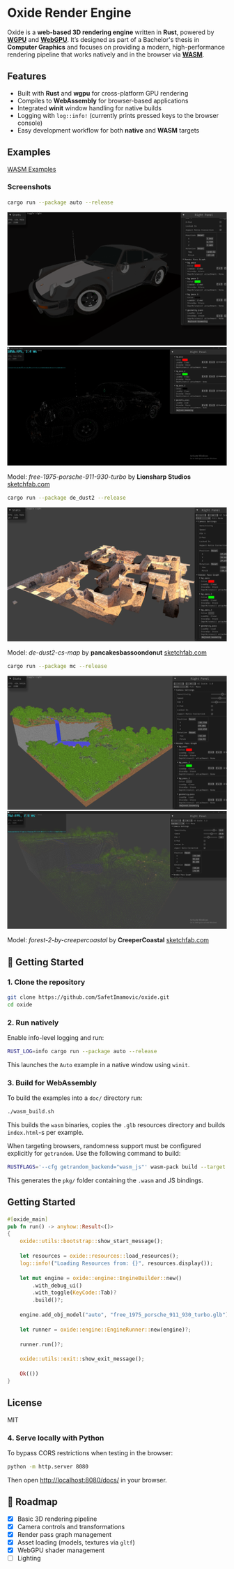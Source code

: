 # Oxide Render Engine

Oxide is a **web-based 3D rendering engine** written in **Rust**, powered by **[WGPU](https://github.com/gfx-rs/wgpu)**
and **[WebGPU](https://www.w3.org/TR/webgpu/)**.
It’s designed as part of a Bachelor's thesis in **Computer Graphics** and focuses on providing a modern,
high-performance rendering pipeline that works natively and in the browser via **[WASM](https://webassembly.org/)**.

## Features

* Built with **Rust** and **wgpu** for cross-platform GPU rendering
* Compiles to **WebAssembly** for browser-based applications
* Integrated **winit** window handling for native builds
* Logging with `log::info!` (currently prints pressed keys to the browser console)
* Easy development workflow for both **native** and **WASM** targets

## Examples

[WASM Examples](https://safetimamovic.github.io/oxide/)

### Screenshots

```bash
cargo run --package auto --release
```

![free-1975-porsche-911-930-turbo by Lionsharp Studios](docs/images/auto.png)
![](docs/images/auto_vertex_mode.png)

Model: _free-1975-porsche-911-930-turbo_ by **Lionsharp Studios**
[sketchfab.com](https://sketchfab.com/3d-models/free-1975-porsche-911-930-turbo-8568d9d14a994b9cae59499f0dbed21e)

```bash
cargo run --package de_dust2 --release
```

![](docs/images/dust2.png)

Model: _de-dust2-cs-map_ by **pancakesbassoondonut**
[sketchfab.com](https://sketchfab.com/3d-models/de-dust2-cs-map-056008d59eb849a29c0ab6884c0c3d87)

```bash
cargo run --package mc --release
```

![](docs/images/mc.png)
![](docs/images/mc_vertex_mode.png)

Model: _forest-2-by-creepercoastal_ by **CreeperCoastal**
[sketchfab.com](https://sketchfab.com/3d-models/forest-2-by-creepercoastal-1435a8422df5458196ec7b36fc556248)

## 🚀 Getting Started

### **1. Clone the repository**

```bash
git clone https://github.com/SafetImamovic/oxide.git
cd oxide
```

### **2. Run natively**

Enable info-level logging and run:

```bash
RUST_LOG=info cargo run --package auto --release
```

This launches the `Auto` example in a native window using `winit`.

### **3. Build for WebAssembly**

To build the examples into a `doc/` directory run:

```bash
./wasm_build.sh
```

This builds the `wasm` binaries, copies the `.glb` resources directory and builds `index.html`-s per example.

When targeting browsers, randomness support must be configured explicitly for `getrandom`.
Use the following command to build:

```bash
RUSTFLAGS='--cfg getrandom_backend="wasm_js"' wasm-pack build --target web --no-default-features
```

This generates the `pkg/` folder containing the `.wasm` and JS bindings.

## Getting Started

```rust
#[oxide_main]
pub fn run() -> anyhow::Result<()>
{
    oxide::utils::bootstrap::show_start_message();

    let resources = oxide::resources::load_resources();
    log::info!("Loading Resources from: {}", resources.display());

    let mut engine = oxide::engine::EngineBuilder::new()
        .with_debug_ui()
        .with_toggle(KeyCode::Tab)?
        .build()?;

    engine.add_obj_model("auto", "free_1975_porsche_911_930_turbo.glb");

    let runner = oxide::engine::EngineRunner::new(engine)?;

    runner.run()?;

    oxide::utils::exit::show_exit_message();

    Ok(())
}

```

## License

MIT

### **4. Serve locally with Python**

To bypass CORS restrictions when testing in the browser:

```bash
python -m http.server 8080
```

Then open [http://localhost:8080/docs/](http://localhost:8080/docs/) in your browser.

## 🔮 Roadmap

* [x] Basic 3D rendering pipeline
* [x] Camera controls and transformations
* [x] Render pass graph management
* [x] Asset loading (models, textures via `gltf`)
* [x] WebGPU shader management
* [ ] Lighting
